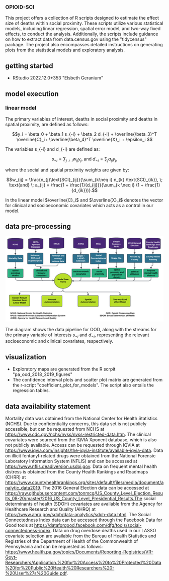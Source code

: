 ### OPIOID-SCI

This project offers a collection of R scripts designed to estimate the effect size of deaths within social proximity. These scripts utilize various statistical models, including linear regression, spatial error model, and two-way fixed effects, to conduct the analysis. Additionally, the scripts include guidance on how to extract data from data.census.gov using the "tidycensus" package. The project also encompasses detailed instructions on generating plots from the statistical models and exploratory analysis.

## getting started
- RStudio 2022.12.0+353 "Elsbeth Geranium" 

## model execution 
### linear model
The primary variables of interest, deaths in social proximity and deaths in spatial proximity, are defined as follows:
```math
y_i = \beta_0 + \beta_1 s_{-i} + \beta_2 d_{-i} + \overline{\beta_3}^T \overline{C}_i+ \overline{\beta_4}^T \overline{X}_i + \epsilon_i 
```

The variables s_{-i} and d_{-i} are defined as:
```math
s_{-i} = \sum_{j\neq i} w_{ij}y_{j},\; \text{and} \; d_{-i} =\sum_j a_{ij}y_{j},
```
where the social and spatial proximity weights are given by:
```math
w_{ij} = \frac{n_{j}\text{SCI}_{ij}}{\sum_{k\neq i} n_{k} \text{SCI}_{ik}}, \; \text{and} \;     
a_{ij} = \frac{1 + \frac{1}{d_{ij}}}{\sum_{k \neq i} (1 + \frac{1}{d_{ik}})}.
```
In the linear model $\overline{C}_i$ and $\overline{X}_i$ denotes the vector for clinical and socioeconomic covariates which acts as a control in our model. 

## data pre-processing
![Alt text](data_pipeline.png)

The diagram shows the data pipeline for OOD, along with the streams for the primary variable of interests $s_{-i}$ and $d_{-i}$, representing the relevant socioeconomic and clinical covariates, respectively. 

## visualization
* Exploratory maps are generated from the R scrpit "pa_ood_2018_2019_figures"
* The confidence interval plots and scatter plot matrix are generated from the r-script "coefficient_plot_for_models". The script also entails the regression tables.

## data availability statement
Mortality data was obtained from the National Center for Health Statistics (NCHS). Due to confidentiality concerns, this data set is not publicly accessible, but can be requested from NCHS at https://www.cdc.gov/nchs/nvss/nvss-restricted-data.htm.
The clinical covariates were sourced from the IQVIA Xponent database, which is also not publicly available. 
Access can be requested through IQVIA at https://www.iqvia.com/insights/the-iqvia-institute/available-iqvia-data. 
Data on illicit fentanyl-related drugs were obtained from the National Forensic Laboratory Information System (NFLIS) and can be accessed at https://www.nflis.deadiversion.usdoj.gov. 
Data on frequent mental health distress is obtained from the County Health Rankings and Roadmaps (CHRR) at https://www.countyhealthrankings.org/sites/default/files/media/document/analytic_data2019. 
The 2016 General Election data can be accessed at https://raw.githubusercontent.com/tonmcg/US_County_Level_Election_Results_08-20/master/2016_US_County_Level_Presidential_Results.The social determinants of health (SDOH) covariates are available from the Agency for Healthcare Research and Quality (AHRQ) at https://www.ahrq.gov/sdoh/data-analytics/sdoh-data.html. The Social Connectedness Index data can be accessed through the Facebook Data for Good tools at https://dataforgood.facebook.com/dfg/tools/social-connectedness-index. Data on drug overdose deaths used in our LASSO covariate selection are available from the Bureau of Health Statistics and Registries of the Department of Health of the Commonwealth of Pennsylvania and can be requested as follows:
https://www.health.pa.gov/topics/Documents/Reporting-Registries/VR-Govt-Researchers/Application.%20for%20Access%20to%20Protected%20Data%20for%20Public%20Health%20Researchers%20-%20User%27s%20Guide.pdf. 

